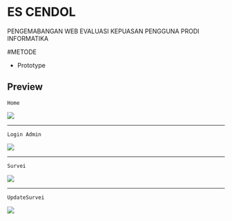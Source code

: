 # ES CENDOL

PENGEMABANGAN WEB EVALUASI KEPUASAN PENGGUNA PRODI INFORMATIKA

#METODE 
- Prototype

## Preview

`Home`

<img src="https://imgur.com/OObU9Jd">

***

`Login Admin`

<img src="https://imgur.com/tpy2yM4">

***

`Survei`

<img src="https://imgur.com/DzLbWJG">

***

`UpdateSurvei`

<img src="https://imgur.com/T1NljUG">


